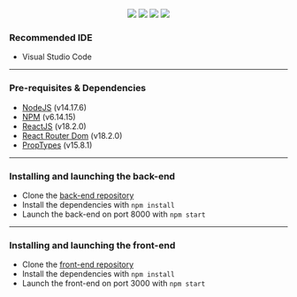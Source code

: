 <p align="center">
<img src="https://forthebadge.com/images/badges/uses-html.svg">
<img src="https://forthebadge.com/images/badges/uses-css.svg">
<img src="https://forthebadge.com/images/badges/made-with-javascript.svg">
<img src="https://forthebadge.com/images/badges/built-with-love.svg">
</p>

### Recommended IDE
- Visual Studio Code
---
### Pre-requisites & Dependencies
- [NodeJS](https://nodejs.org/en/) (v14.17.6)
- [NPM](https://www.npmjs.com) (v6.14.15)
- [ReactJS](https://fr.reactjs.org/docs/getting-started.html) (v18.2.0)
- [React Router Dom](https://v5.reactrouter.com/web/guides/quick-start) (v18.2.0)
- [PropTypes](https://www.npmjs.com/package/prop-types) (v15.8.1)

---
### Installing and launching the back-end
- Clone the [back-end repository](https://github.com/OpenClassrooms-Student-Center/7150606-API-React-intermediaire)
- Install the dependencies with `npm install`
- Launch the back-end on port 8000 with `npm start`

--- 
### Installing and launching the front-end
- Clone the [front-end repository](https://github.com/marjoriesiad/shiny-agency)
- Install the dependencies with `npm install`
- Launch the front-end on port 3000 with `npm start`

